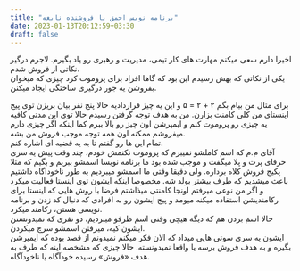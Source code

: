 ```yaml
---
title: "برنامه نویس احمق یا فروشنده نابغه"
date: 2023-01-13T20:12:59+03:30
draft: false
---
```


اخیرا دارم سعی میکنم مهارت های کار تیمی، مدیریت و رهبری رو یاد بگیرم. لاجرم درگیر نکاتی از فروش شدم.
\
یکی از نکاتی که بهش رسیدم این بود که گاها افراد برای پروموت کرد چیزی که میخوان بفروشن یه جور درگیری ساختگی ایجاد میکنن.

برای مثال من بیام بگم ۲ + ۲ = ۵ و این یه چیز قراردادیه حالا پنج نفر بیان بریزن توی پیج اینستای من کلی کامنت بزارن. من به هدف توجه گرفتن رسیدم حالا توی این مدتی کافیه یه چیزی رو پروموت کنم و ایمپرشن اون چیز رو بالا ببرم کما اینکه اگر چیزی دارم میفروشم ممکنه اون همه توجه موجب فروش من بشه.
\
تمام این ها رو گفتم تا به یه قضیه ای اشاره کنم.
\
آقای م.م که اسم کاملشو نمیبرم که پروموت نکنمش خودم، چند وقت پیش یه سری حرفای پرت و پلا میگفت و موجب شده بود ما برنامه نویسا اسمشو ببریم و بگیم که مثلا پکیج فروش کلاه برداره. ولی دقیقا وقتی ما اسمشو میبردیم به طور ناخوداگاه داشتیم باعث میشدیم که طرف بیشتر بولد شه. مخصوصا اینکه ایشون توی اینستا فعالیت میکرد و اگر من نوعی میرفتم اونجا کامنتی میذاشتم فرضا با روش هایی که اینستا برای رکامندیشن استفاده میکنه میومد و پیج ایشون رو به افرادی که دنبال کد زدن و برنامه نویسی هستن، رکامند میکرد.
\
حالا اسم بردن هم که دیگه هیچی وقتی اسم طرفو میبردیم، دو نفری که نمیدونستن ایشون کیه، میرفتن اسمشو سرچ میکردن.
\
ایشون یه سری سوتی هایی میداد که الان فکر میکنم نمیدونم از قصد بوده که ایمپرشن بگیره و به هدف فروش برسه یا واقعا نمیدونسته. حالا چیزی که مشخصه اینه که طرف به هدف «فروش» رسیده خودآگاه یا ناخودآگاه.